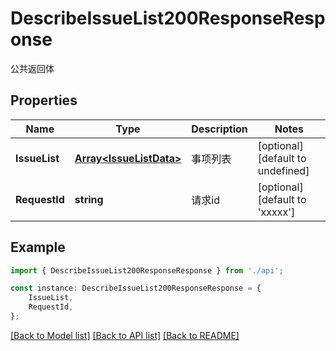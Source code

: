 # DescribeIssueList200ResponseResponse

公共返回体

## Properties

Name | Type | Description | Notes
------------ | ------------- | ------------- | -------------
**IssueList** | [**Array&lt;IssueListData&gt;**](IssueListData.md) | 事项列表 | [optional] [default to undefined]
**RequestId** | **string** | 请求id | [optional] [default to 'xxxxx']

## Example

```typescript
import { DescribeIssueList200ResponseResponse } from './api';

const instance: DescribeIssueList200ResponseResponse = {
    IssueList,
    RequestId,
};
```

[[Back to Model list]](../README.md#documentation-for-models) [[Back to API list]](../README.md#documentation-for-api-endpoints) [[Back to README]](../README.md)
